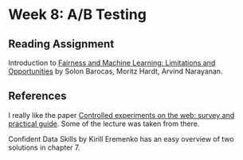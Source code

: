 # Week 8: A/B Testing

## Reading Assignment

Introduction to [Fairness and Machine Learning: Limitations and Opportunities](https://fairmlbook.org/pdf/fairmlbook.pdf) by Solon Barocas, Moritz Hardt, Arvind Narayanan.

## References

I really like the paper [Controlled experiments on the web: survey and practical guide](http://www.robotics.stanford.edu/~ronnyk/2009controlledExperimentsOnTheWebSurvey.pdf).  Some of the lecture was taken from there.

Confident Data Skills by Kirill Eremenko has an easy overview of two solutions in chapter 7.
